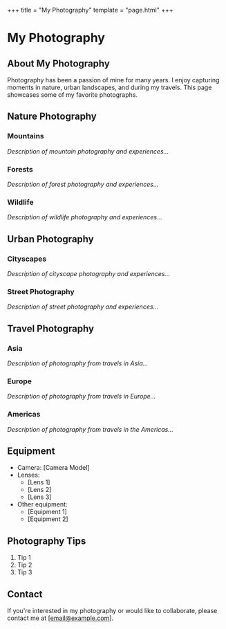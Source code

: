 +++
title = "My Photography"
template = "page.html"
+++

# My Photography

## About My Photography

Photography has been a passion of mine for many years. I enjoy capturing moments in nature, urban landscapes, and during my travels. This page showcases some of my favorite photographs.

## Nature Photography

### Mountains
*Description of mountain photography and experiences...*

### Forests
*Description of forest photography and experiences...*

### Wildlife
*Description of wildlife photography and experiences...*

## Urban Photography

### Cityscapes
*Description of cityscape photography and experiences...*

### Street Photography
*Description of street photography and experiences...*

## Travel Photography

### Asia
*Description of photography from travels in Asia...*

### Europe
*Description of photography from travels in Europe...*

### Americas
*Description of photography from travels in the Americas...*

## Equipment

- Camera: [Camera Model]
- Lenses:
  - [Lens 1]
  - [Lens 2]
  - [Lens 3]
- Other equipment:
  - [Equipment 1]
  - [Equipment 2]

## Photography Tips

1. Tip 1
2. Tip 2
3. Tip 3

## Contact

If you're interested in my photography or would like to collaborate, please contact me at [email@example.com].